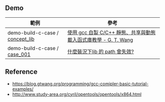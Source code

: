 
## Demo

| 範例 | 參考 |
| --- | --- |
| demo-build-c-case / [concept_lib](https://github.com/samwhelp/demo-build-c-case/tree/master/demo/concept_lib) | [使用 gcc 自製 C/C++ 靜態、共享與動態載入函式庫教學 - G. T. Wang](https://blog.gtwang.org/programming/howto-create-library-using-gcc/) |
| demo-build-c-case / [case_001](https://github.com/samwhelp/demo-build-c-case/tree/master/demo/case_001) | [什麼裝況下lib 的 path 會失效?](https://www.ubuntu-tw.org/modules/newbb/viewtopic.php?post_id=362278#forumpost362278) |

## Reference

* https://blog.gtwang.org/programming/gcc-comipler-basic-tutorial-examples/
* http://www.study-area.org/cyril/opentools/opentools/x864.html
